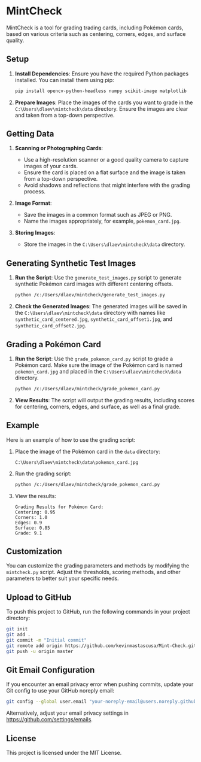 # MintCheck

MintCheck is a tool for grading trading cards, including Pokémon cards, based on various criteria such as centering, corners, edges, and surface quality.

## Setup

1. **Install Dependencies**:
    Ensure you have the required Python packages installed. You can install them using pip:
    ```sh
    pip install opencv-python-headless numpy scikit-image matplotlib
    ```

2. **Prepare Images**:
    Place the images of the cards you want to grade in the `C:\Users\dlaev\mintcheck\data` directory. Ensure the images are clear and taken from a top-down perspective.

## Getting Data

1. **Scanning or Photographing Cards**:
    - Use a high-resolution scanner or a good quality camera to capture images of your cards.
    - Ensure the card is placed on a flat surface and the image is taken from a top-down perspective.
    - Avoid shadows and reflections that might interfere with the grading process.

2. **Image Format**:
    - Save the images in a common format such as JPEG or PNG.
    - Name the images appropriately, for example, `pokemon_card.jpg`.

3. **Storing Images**:
    - Store the images in the `C:\Users\dlaev\mintcheck\data` directory.

## Generating Synthetic Test Images

1. **Run the Script**:
    Use the `generate_test_images.py` script to generate synthetic Pokémon card images with different centering offsets.

    ```sh
    python /c:/Users/dlaev/mintcheck/generate_test_images.py
    ```

2. **Check the Generated Images**:
    The generated images will be saved in the `C:\Users\dlaev\mintcheck\data` directory with names like `synthetic_card_centered.jpg`, `synthetic_card_offset1.jpg`, and `synthetic_card_offset2.jpg`.

## Grading a Pokémon Card

1. **Run the Script**:
    Use the `grade_pokemon_card.py` script to grade a Pokémon card. Make sure the image of the Pokémon card is named `pokemon_card.jpg` and placed in the `C:\Users\dlaev\mintcheck\data` directory.

    ```sh
    python /c:/Users/dlaev/mintcheck/grade_pokemon_card.py
    ```

2. **View Results**:
    The script will output the grading results, including scores for centering, corners, edges, and surface, as well as a final grade.

## Example

Here is an example of how to use the grading script:

1. Place the image of the Pokémon card in the `data` directory:
    ```
    C:\Users\dlaev\mintcheck\data\pokemon_card.jpg
    ```

2. Run the grading script:
    ```sh
    python /c:/Users/dlaev/mintcheck/grade_pokemon_card.py
    ```

3. View the results:
    ```
    Grading Results for Pokémon Card:
    Centering: 0.95
    Corners: 1.0
    Edges: 0.9
    Surface: 0.85
    Grade: 9.1
    ```

## Customization

You can customize the grading parameters and methods by modifying the `mintcheck.py` script. Adjust the thresholds, scoring methods, and other parameters to better suit your specific needs.

## Upload to GitHub

To push this project to GitHub, run the following commands in your project directory:

```sh
git init
git add .
git commit -m "Initial commit"
git remote add origin https://github.com/kevinmastascusa/Mint-Check.git
git push -u origin master
```

## Git Email Configuration

If you encounter an email privacy error when pushing commits, update your Git config to use your GitHub noreply email:
```sh
git config --global user.email "your-noreply-email@users.noreply.github.com"
```
Alternatively, adjust your email privacy settings in https://github.com/settings/emails.

## License

This project is licensed under the MIT License.
